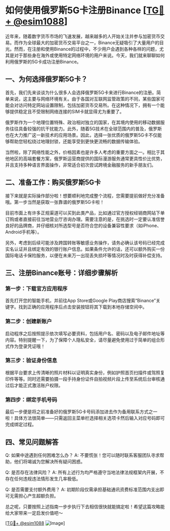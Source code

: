 # 如何使用俄罗斯5G卡注册Binance [[TG💪+ @esim1088](https://t.me/s/esim1088)]

近年来，随着数字货币市场的飞速发展，越来越多的人开始关注并参与加密货币交易。而作为全球最大的加密货币交易平台之一，Binance无疑吸引了大量用户的目光。然而，在注册和使用Binance的过程中，不少用户会遇到各种各样的问题，尤其是对于那些身在海外或使用特定网络环境的用户来说。今天，我们就来聊聊如何利用俄罗斯的5G卡成功注册Binance。

## 一、为何选择俄罗斯5G卡？

首先，我们先来谈谈为什么很多人会选择俄罗斯5G卡来进行Binance的注册。简单来说，这主要与网络环境有关。由于各国对互联网监管政策的不同，某些国家可能会对访问特定网站设置限制，包括加密货币交易所。在这种情况下，拥有一个能够提供稳定且不受限制网络连接的SIM卡就显得尤为重要了。

俄罗斯作为一个地理位置特殊、政治相对独立的国家，在其境内使用的移动数据服务往往具备较强的抗干扰能力。此外，随着5G技术在全球范围内的普及，俄罗斯也在大力推广这一新技术的应用场景。因此，选择一张优质的俄罗斯5G卡不仅能够帮助您轻松绕过地理封锁，还能享受到更快更流畅的数据传输体验。

当然啦，除了网络性能之外，价格因素也是许多人考虑的重要方面之一。相比于其他地区的高端套餐方案，俄罗斯运营商提供的国际漫游服务通常更具性价比优势，并且支持多种语言界面操作，非常适合初次尝试跨境金融服务的新手朋友们。

## 二、准备工作：购买俄罗斯5G卡

接下来就是实际操作部分啦！想要顺利地完成整个流程，您需要提前做好充分准备哦。第一步当然是获取一张靠谱的俄罗斯5G卡啦！

目前市面上有许多正规渠道可以买到此类产品，比如通过官方授权经销商网站下单订购或者直接前往当地营业厅咨询办理。需要注意的是，在挑选时一定要认准信誉良好的品牌商，并仔细核对所选型号是否符合您的设备兼容性要求（如iPhone、Android手机等）。

另外，考虑到后续可能涉及跨国转账等敏感业务操作，请务必确认该号码已经完成实名认证并且绑定有效的银行账户信息。如果条件允许的话，还可以额外购买一份国际电话卡保险服务，以便在未来万一出现丢失损坏等情况时及时获得补偿支持。

## 三、注册Binance账号：详细步骤解析

### 第一步：下载官方应用程序

首先打开您的智能手机，并前往App Store或Google Play商店搜索“Binance”关键字。找到正确的应用程序后点击安装按钮将其下载到本地存储空间中。

### 第二步：创建新账户

启动程序之后按照提示依次填写必要资料，包括用户名、密码以及电子邮件地址等内容。特别提醒一下，为了保障个人隐私安全，请尽量避免使用过于简单的组合形式作为登录凭证哦！

### 第三步：验证身份信息

根据平台要求上传清晰的照片材料以证明真实身份，例如护照首页扫描件或驾照复印件等等。同时还需要拍摄一段手持身份证件自拍视频片段上传至系统后台审核通过后才能正式激活账户权限。

### 第四步：绑定手机号码

最后一步便是将之前准备好的俄罗斯5G卡号码添加进去作为备用联系方式之一啦！具体方法很简单——只需返回主菜单栏选择相关选项卡然后输入对应号码即可完成绑定过程。

## 四、常见问题解答

Q: 如果中途遇到任何困难怎么办？
A: 不要慌张！您可以随时联系客服团队寻求帮助，他们将竭诚为您解决所有疑问困惑。

Q: 是否存在法律风险？
A: 所有上述行为均严格遵守当地法律法规框架内开展，不存在任何违规违法情形发生几率极低。

Q: 是否需要支付额外费用？
A: 初期阶段仅需承担基础通讯资费标准范围内支出即可无需担心产生超额负担。

总之呢，只要按照上述指南一步步执行下去相信很快就能搞定啦！希望这篇攻略能给大家带来一定启发价值吧～

[[TG💪+ @esim1088](https://t.me/s/esim1088) ![Image](https://i.postimg.cc/4NQfJmqS/Snipaste-2025-05-13-00-14-12.png)]